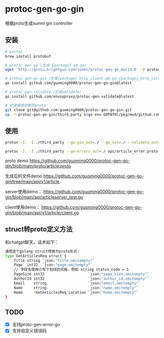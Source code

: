 # protoc-gen-go-gin
根据proto生成sunmi gin controller

## 安装
```bash
# protoc
brew install protobuf

# protoc-gen-go (生成 {package}.pb.go)
wget 'http://qiniu.brightguo.com/sunmi/protoc-gen-go_mac13.0' -O protoc-gen-go && chmod +x protoc-gen-go && mv protoc-gen-go $(go env GOPATH)/bin

# protoc-gen-go-gin（生成{package}_http_client.pb.go {package}_http_server.pb.go {package}_json.pb.go）
go install github.com/guoming0000/protoc-gen-go-gin@latest

# protoc-gen-validate（生成validate)
go install github.com/envoyproxy/protoc-gen-validate@latest

# 安装编译依赖的proto
git clone git@github.com:guoming0000/protoc-gen-go-gin.git
cp -r protoc-gen-go-gin/third_party $(go env GOPATH)/pkg/mod/github.com/guoming0000/
```

## 使用
```bash
protoc -I. -I ./third_party --go-gin_out=./ --go_out=./ --validate_out=lang=go:./ api/article.proto

protoc -I. -I ./third_party --go-errors_out=./ api/article_error.proto
```

proto demo
https://github.com/guoming0000/protoc-gen-go-gin/blob/main/proto/article.proto

生成后的文件demo
https://github.com/guoming0000/protoc-gen-go-gin/tree/main/api/v1/article

server使用demo：
https://github.com/guoming0000/protoc-gen-go-gin/blob/main/api/articleserver_test.go

client使用demo：
https://github.com/guoming0000/protoc-gen-go-gin/blob/main/api/v1/article/client.go

## struct转proto定义方法
和chatgpt聊天，话术如下：
```bash
请把这个golang struct转换为proto形式:
type GetArticlesReq struct {
	Title string `json:"title,omitempty"`
	Page  int32  `json:"page,omitempty"`
	// 字段名使用小写下划线的风格，例如 string status_code = 1
	PageSize int32                    `json:"page_size,omitempty"`
	AuthorId int32                    `json:"author_id,omitempty"`
	Email    string                   `json:"email,omitempty"`
	Name     string                   `json:"name,omitempty"`
	Home     *GetArticlesReq_Location `json:"home,omitempty"`
}
```
## TODO
- [x] 支持proto-gen-error-go
- [x] 支持自定义错误码